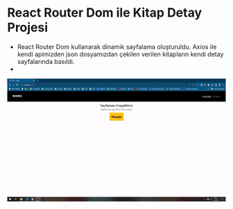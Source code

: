 # React Router Dom ile Kitap Detay Projesi

- React Router Dom kullanarak dinamik sayfalama oluşturuldu. Axios ile kendi apimizden json dosyamızdan çekilen verilen kitapların kendi detay sayfalarında basıldı.
- 
<img src="books.gif"/>
